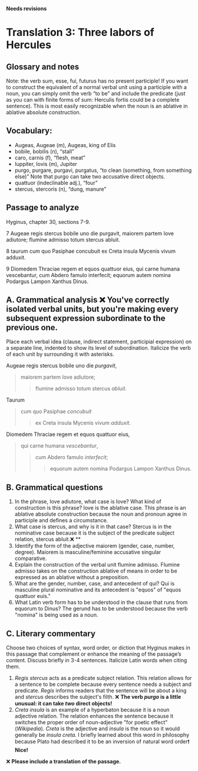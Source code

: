 **Needs revisions**

# Translation 3: Three labors of Hercules

## Glossary and notes
Note: the verb sum, esse, fui, futurus has no present participle! If you want to construct the equivalent of a normal verbal unit using a participle with a noun, you can simply omit the verb “to be” and include the predicate (just as you can with finite forms of sum: Herculis fortis could be a complete sentence). This is most easily recognizable when the noun is an ablative in ablative absolute construction.

## Vocabulary:

- Augeas, Augeae (m), Augeas, king of Elis
- bobile, bobilis (n), “stall”
- caro, carnis (f), “flesh, meat”
- Iuppiter, Iovis (m), Jupiter
- purgo, purgare, purgavi, purgatus, “to clean (something, from something else)” Note that purgo can take two accusative direct objects.
- quattuor (indeclinable adj.), “four”
- stercus, stercoris (n), “dung, manure”

## Passage to analyze
Hyginus, chapter 30, sections 7-9.

7 Augeae regis stercus bobile uno die purgavit, maiorem partem Iove adiutore; flumine admisso totum stercus abluit.

8 taurum cum quo Pasiphae concubuit ex Creta insula Mycenis vivum adduxit.

9 Diomedem Thraciae regem et equos quattuor eius, qui carne humana vescebantur, cum Abdero famulo interfecit; equorum autem nomina Podargus Lampon Xanthus Dinus.

## A. Grammatical analysis ❌ **You've correctly isolated verbal units, but you're making every subsequent expression subordinate to the previous one.**

Place each verbal idea (clause, indirect statement, participial expression) on a separate line, indented to show its level of subordination. Italicize the verb of each unit by surrounding it with asterisks.

Augeae regis stercus bobile uno die *purgavit*,
> maiorem partem Iove adiutore;
>> flumine admisso totum stercus *abluit*.

Taurum
> cum quo Pasiphae *concubuit*
>> ex Creta insula Mycenis vivum *adduxit*.

Diomedem Thraciae regem et equos quattuor eius,
> qui carne humana *vescebantur*,
>> cum Abdero famulo *interfecit*;
>>> equorum autem nomina Podargus Lampon Xanthus Dinus.

## B. Grammatical questions
1. In the phrase, Iove adiutore, what case is Iove? What kind of construction is this phrase?
Iove is the ablative case. This phrase is an ablative absolute construction because the noun and pronoun agree in participle and defines a circumstance.
3. What case is stercus, and why is it in that case?
Stercus is in the nominative case because it is the subject of the predicate subject relation, stercus abluit.❌ **
5. Identify the form of the adjective maiorem (gender, case, number, degree).
Maiorem is masculine/feminine accusative singular comparative.
6. Explain the construction of the verbal unit flumine admisso.
Flumine admisso takes on the construction ablative of means in order to be expressed as an ablative without a preposition. 
7. What are the gender, number, case, and antecedent of qui?
Qui is masculine plural nominative and its antecedent is "equos" of "equos quattuor euis."
8. What Latin verb form has to be understood in the clause that runs from equorum to Dinus?
The gerund has to be understood because the verb "nomina" is being used as a noun.

## C. Literary commentary
Choose two choices of syntax, word order, or diction that Hyginus makes in this passage that complement or enhance the meaning of the passage’s content. Discuss briefly in 3-4 sentences. Italicize Latin words when citing them.

1. *Regis stercus* acts as a predicate subject relation. This relation allows for a sentence to be complete because every sentence needs a subject and predicate. *Regis* informs readers that the sentence will be about a king and *stercus* describes the subject's filth. ❌ **The verb *purgo* is a little unusual: it can take *two* direct objects!**
2. *Creta insula* is an example of a hyperbaton because it is a noun adjective relation. The relation enhances the sentence because it switches the proper order of noun-adjective "for poetic effect" (*Wikipedia*). *Creta* is the adjective and *insula* is the noun so it would generally be *insula creta.* I briefly learned about this word in philosophy because Plato had described it to be an inversion of natural word order❗️ **Nice!**


❌ **Please include a translation of the passage.**